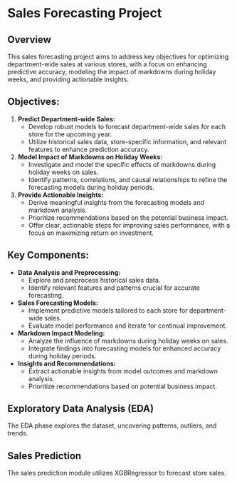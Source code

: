 # Sales Forecasting Project
## Overview
This sales forecasting project aims to address key objectives for optimizing department-wide sales at various stores, with a focus on enhancing predictive accuracy, modeling the impact of markdowns during holiday weeks, and providing actionable insights.
## Objectives:
1. **Predict Department-wide Sales:**
   - Develop robust models to forecast department-wide sales for each store for the upcoming year.
   - Utilize historical sales data, store-specific information, and relevant features to enhance prediction accuracy.
2. **Model Impact of Markdowns on Holiday Weeks:**
   - Investigate and model the specific effects of markdowns during holiday weeks on sales.
   - Identify patterns, correlations, and causal relationships to refine the forecasting models during holiday periods.
3. **Provide Actionable Insights:**
   - Derive meaningful insights from the forecasting models and markdown analysis.
   - Prioritize recommendations based on the potential business impact.
   - Offer clear, actionable steps for improving sales performance, with a focus on maximizing return on investment.
## Key Components:
- **Data Analysis and Preprocessing:**
  - Explore and preprocess historical sales data.
  - Identify relevant features and patterns crucial for accurate forecasting.
- **Sales Forecasting Models:**
  - Implement predictive models tailored to each store for department-wide sales.
  - Evaluate model performance and iterate for continual improvement.
- **Markdown Impact Modeling:**
  - Analyze the influence of markdowns during holiday weeks on sales.
  - Integrate findings into forecasting models for enhanced accuracy during holiday periods.
- **Insights and Recommendations:**
  - Extract actionable insights from model outcomes and markdown analysis.
  - Prioritize recommendations based on potential business impact.
## Exploratory Data Analysis (EDA)
The EDA phase explores the dataset, uncovering patterns, outliers, and trends. 
## Sales Prediction
The sales prediction module utilizes XGBRegressor to forecast store sales.

